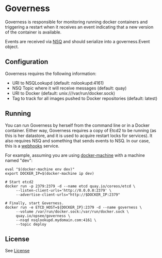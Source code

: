 # Governess

Governess is responsible for monitoring running docker containers and
triggering a restart when it receives an event indicating that a new version of
the container is available.

Events are received via [NSQ](http://nsq.io/) and should serialize into a governess.Event object.

## Configuration

Governess requires the following information:

  * URI to NSQLookupd (default: nslookupd:4161)
  * NSQ Topic where it will receive messages (default: quay)
  * URI to Docker (default: unix:///var/run/docker.sock)
  * Tag to track for all images pushed to Docker repositories (default: latest)

## Running

You can run Governess by herself from the command line or in a Docker container.
Either way, Governess requires a copy of Etcd2 to be running (as this is her
datastore, and it is used to acquire restart locks for services). It also
requires NSQ and something that sends events to NSQ. In our case, this is a
[webhooks](http://github.com/opsee/webhooks) service.

For example, assuming you are using [docker-machine](https://docs.docker.com/machine/)
with a machine named "dev":

```
eval "$(docker-machine env dev)"
export DOCKER_IP=$(docker-machine ip dev)

# Start etcd2
docker run -p 2379:2379 -d --name etcd quay.io/coreos/etcd \
     --listen-client-urls='http://0.0.0.0:2379' \
     --advertise-client-urls="http://$DOCKER_IP:2379"

# Finally, start Governess.
docker run -e ETCD_HOST=${DOCKER_IP}:2379 -d --name governess \
     --volume /var/run/docker.sock:/var/run/docker.sock \
     quay.io/opsee/governess \
     --nsqd nsqlookupd.mydomain.com:4161 \
     --topic deploy
```

## License

See [License](LICENSE.md)

